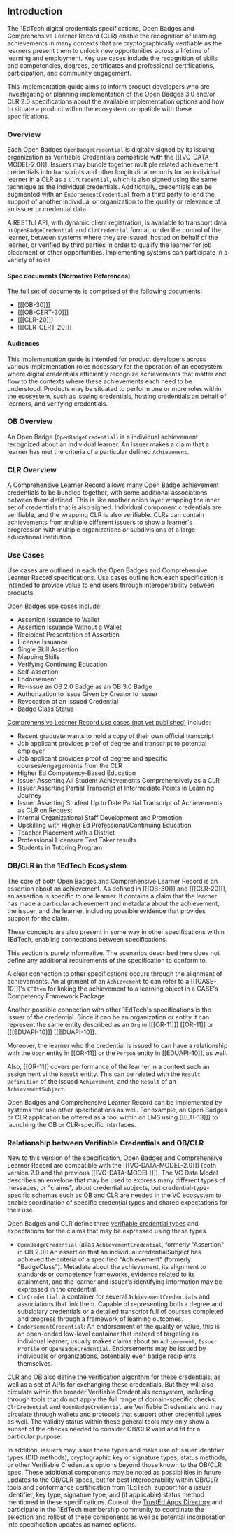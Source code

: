 ## Introduction

The 1EdTech digital credentials specifications, Open Badges and Comprehensive
Learner Record (CLR) enable the recognition of learning achievements in many
contexts that are cryptographically verifiable as the learners present them to
unlock new opportunities across a lifetime of learning and employment. Key use
cases include the recognition of skills and competencies, degrees, certificates
and professional certifications, participation, and community engagement.

This implementation guide aims to inform product developers who are
investigating or planning implementation of the Open Badges 3.0 and/or CLR 2.0
specifications about the available implementation options and how to situate a
product within the ecosystem compatible with these specifications.

### Overview

Each Open Badges `OpenBadgeCredential` is digitally signed by its issuing
organization as Verifiable Credentials compatible with the
[[[VC-DATA-MODEL-2.0]]]. Issuers may bundle together multiple related
achievement credentials into transcripts and other longitudinal records for an
individual learner in a CLR as a `ClrCredential`, which is also signed using the
same technique as the individual credentials. Additionally, credentials can be
augmented with an `EndorsementCredential` from a third party to lend the support
of another individual or organization to the quality or relevance of an issuer
or credential data.

A RESTful API, with dynamic client registration, is available to transport data
in `OpenBadgeCredential` and `ClrCredential` format, under the control of the
learner, between systems where they are issued, hosted on behalf of the learner,
or verified by third parties in order to qualify the learner for job placement
or other opportunities. Implementing systems can participate in a variety of
roles

#### Spec documents (Normative References)

The full set of documents is comprised of the following documents:

-   [[[OB-30]]]
-   [[[OB-CERT-30]]]
-   [[[CLR-20]]]
-   [[[CLR-CERT-20]]]

#### Audiences

This implementation guide is intended for product developers across various
implementation roles necessary for the operation of an ecosystem where digital
credentials efficiently recognize achievements that matter and flow to the
contexts where these achievements each need to be understood. Products may be
situated to perform one or more roles within the ecosystem, such as issuing
credentials, hosting credentials on behalf of learners, and verifying
credentials.

### OB Overview

An Open Badge (`OpenBadgeCredential`) is a individual achievement recognized
about an individual learner. An Issuer makes a claim that a learner has met the
criteria of a particular defined `Achievement`.

### CLR Overview

A Comprehensive Learner Record allows many Open Badge achievement credentials to
be bundled together, with some additional associations between them defined.
This is like another onion layer wrapping the inner set of credentials that is
also signed. Individual component credentials are verifiable, and the wrapping
CLR is also verifiable. CLRs can contain achievements from multiple different
issuers to show a learner's progression with multiple organizations or
subdivisions of a large educational institution.

### Use Cases

Use cases are outlined in each the Open Badges and Comprehensive Learner Record
specifications. Use cases outline how each specification is intended to provide
value to end users through interoperability between products.

[Open Badges use cases](https://www.imsglobal.org/spec/ob/v3p0#use-cases)
include:

-   Assertion Issuance to Wallet
-   Assertion Issuance Without a Wallet
-   Recipient Presentation of Assertion
-   License Issuance
-   Single Skill Assertion
-   Mapping Skills
-   Verifying Continuing Education
-   Self-assertion
-   Endorsement
-   Re-issue an OB 2.0 Badge as an OB 3.0 Badge
-   Authorization to Issue Given by Creator to Issuer
-   Revocation of an Issued Credential
-   Badge Class Status

[Comprehensive Learner Record use cases (not yet published)](https://github.com/1EdTech/ComprehensiveLearnerRecord/blob/develop/clr_v2p0/usecases.md)
include:

-   Recent graduate wants to hold a copy of their own official transcript
-   Job applicant provides proof of degree and transcript to potential employer
-   Job applicant provides proof of degree and specific courses/engagements from
    the CLR
-   Higher Ed Competency-Based Education
-   Issuer Asserting All Student Achievements Comprehensively as a CLR
-   Issuer Asserting Partial Transcript at Intermediate Points in Learning
    Journey
-   Issuer Asserting Student Up to Date Partial Transcript of Achievements as
    CLR on Request
-   Internal Organizational Staff Development and Promotion
-   Upskilling with Higher Ed Professional/Continuing Education
-   Teacher Placement with a District
-   Professional Licensure Test Taker results
-   Students in Tutoring Program

### OB/CLR in the 1EdTech Ecosystem

The core of both Open Badges and Comprehensive Learner Record is an assertion
about an achievement. As defined in [[[OB-30]]] and [[[CLR-20]]], an assertion
is specific to one learner. It contains a claim that the learner has made a
particular achievement and metadata about the achievement, the issuer, and the
learner, including possible evidence that provides support for the claim.

These concepts are also present in some way in other specifications within
1EdTech, enabling connections between specifications.

<div class="note">
This section is purely informative. The scenarios described here does not define
any additional requirements of the specification to conform to.
</div>

A clear connection to other specifications occurs through the alignment of
achievements. An alignment of an `Achievement` to can refer to a [[[CASE-10]]]'s
`CFItem` for linking the achievement to a learning object in a CASE's Competency
Framework Package.

Another possible connection with other 1EdTech's specifications is the issuer of
the credential. Since it can be an organization or entity it can represent the
same entity described as an `Org` in [[[OR-11]]] [[OR-11]] or [[[EDUAPI-10]]]
[[EDUAPI-10]].

Moreover, the learner who the credential is issued to can have a relationship
with the `User` entity in [[OR-11]] or the `Person` entity in [[EDUAPI-10]], as
well.

Also, [[OR-11]] covers performance of the learner in a context such an
assignment vi the `Result` entity. This can be related with the
`Result Definition` of the issued `Achievement`, and the `Result` of an
`AchievementSubject`.

Open Badges and Comprehensive Learner Record can be implemented by systems that
use other specifications as well. For example, an Open Badges or CLR application
be offered as a tool within an LMS using [[[LTI-13]]] to launching the OB or
CLR-specific interfaces.

### Relationship between Verifiable Credentials and OB/CLR

New to this version of the specification, Open Badges and Comprehensive Learner
Record are compatible with the [[[VC-DATA-MODEL-2.0]]] (both version 2.0 and the
previous [[[VC-DATA-MODEL]]]). The VC Data Model describes an envelope that may
be used to express many different types of messages, or "claims", about
credential subjects, but credential-type-specific schemas such as OB and CLR are
needed in the VC ecosystem to enable coordination of specific credential types
and shared expectations for their use.

Open Badges and CLR define three
[verifiable credential types](https://www.w3.org/TR/vc-data-model-2.0/#types)
and expectations for the claims that may be expressed using these types.

-   `OpenBadgeCredential` (alias `AchievementCredential`, formerly "Assertion"
    in OB 2.0): An assertion that an individual credentialSubject has achieved
    the criteria of a specified "Achievement" (formerly "BadgeClass"). Metadata
    about the achievement, its alignment to standards or competency frameworks,
    evidence related to its attainment, and the learner and issuer's identifying
    information may be expressed in the credential.
-   `ClrCredential`: a container for several `AchievementCredentials` and
    associations that link them. Capable of representing both a degree and
    subsidiary credentials or a detailed transcript full of courses completed
    and progress through a framework of learning outcomes.
-   `EndorsementCredential`: An endorsement of the quality or value, this is an
    open-ended low-level container that instead of targeting an individual
    learner, usually makes claims about an `Achievement`, `Issuer Profile` or
    `OpenBadgeCredential`. Endorsements may be issued by individuals or
    organizations, potentially even badge recipients themselves.

CLR and OB also define the verification algorithm for these credentials, as well
as a set of APIs for exchanging these credentials. But they will also circulate
within the broader Verifiable Credentials ecosystem, including through tools
that do not apply the full range of domain-specific checks. `ClrCredential` and
`OpenBadgeCredential` are Verifiable Credentials and may circulate through
wallets and protocols that support other credential types as well. The validity
status within these general tools may only show a subset of the checks needed to
consider OB/CLR valid and fit for a particular purpose.

In addition, issuers may issue these types and make use of issuer identifier
types (DID methods), cryptographic key or signature types, status methods, or
other Verifiable Credentials options beyond those known to the OB/CLR spec.
These additional components may be noted as possibilities in future updates to
the OB/CLR specs, but for best interoperability within OB/CLR tools and
conformance certification from 1EdTech, support for a issuer identifier, key
type, signature type, and (if applicable) status method mentioned in these
specifications. Consult the
[TrustEd Apps Directory](https://site.imsglobal.org/certifications) and
participate in the 1EdTech membership community to coordinate the selection and
rollout of these components as well as potential incorporation into
specification updates as named options.
